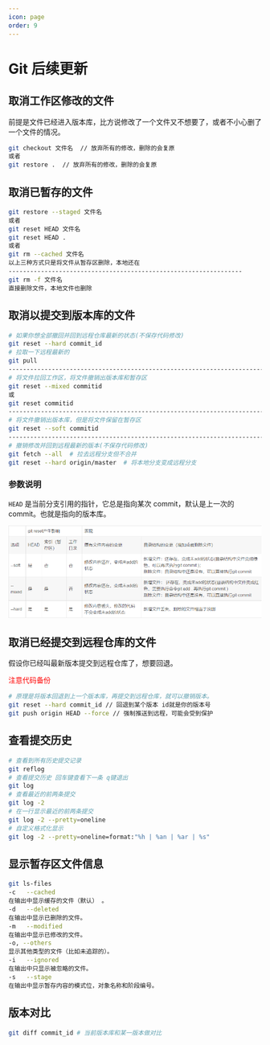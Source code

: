 ```yaml
---
icon: page
order: 9
---
```

# Git 后续更新

## 取消工作区修改的文件

前提是文件已经进入版本库，比方说修改了一个文件又不想要了，或者不小心删了一个文件的情况。

```sh
git checkout 文件名  // 放弃所有的修改，删除的会复原
或者
git restore .  // 放弃所有的修改，删除的会复原
```

## 取消已暂存的文件

```sh
git restore --staged 文件名
或者
git reset HEAD 文件名
git reset HEAD .
或者
git rm --cached 文件名
以上三种方式只是将文件从暂存区删除，本地还在
-----------------------------------------------------------------
git rm -f 文件名
直接删除文件，本地文件也删除
```

## 取消以提交到版本库的文件

```sh
# 如果你想全部撤回并回到远程仓库最新的状态(不保存代码修改)
git reset --hard commit_id
# 拉取一下远程最新的
git pull 
-------------------------------------------------------------------------------------
# 将文件拉回工作区，将文件撤销出版本库和暂存区
git reset --mixed commitid
或
git reset commitid
-------------------------------------------------------------------------------------
# 将文件撤销出版本库，但是将文件保留在暂存区
git reset --soft commitid
-------------------------------------------------------------------------------------
# 撤销修改并回到远程最新的版本(不保存代码修改)
git fetch --all  # 拉去远程分支但不合并
git reset --hard origin/master  # 将本地分支变成远程分支
```

### 参数说明

`HEAD` 是当前分支引用的指针，它总是指向某次 commit，默认是上一次的 commit。也就是指向的版本库。

![image-20230415100951262](./assets/image-20230415100951262.png)

## 取消已经提交到远程仓库的文件

假设你已经叫最新版本提交到远程仓库了，想要回退。

<div style="color:red"> 注意代码备份</div>

```sh
# 原理是将版本回退到上一个版本库，再提交到远程仓库，就可以撤销版本。
git reset --hard commit_id // 回退到某个版本 id就是你的版本号
git push origin HEAD --force // 强制推送到远程，可能会受到保护
```

## 查看提交历史

```sh
# 查看到所有历史提交记录
git reflog
# 查看提交历史 回车键查看下一条 q键退出
git log
# 查看最近的前两条提交
git log -2
# 在一行显示最近的前两条提交
git log -2 --pretty=oneline
# 自定义格式化显示
git log -2 --pretty=oneline=format:"%h | %an | %ar | %s"
```

## 显示暂存区文件信息

```sh
git ls-files
-c   --cached 
在输出中显示缓存的文件（默认） 。
-d   --deleted 
在输出中显示已删除的文件。
-m   --modified 
在输出中显示已修改的文件。
-o, --others
显示其他类型的文件（比如未追踪的）。
-i   --ignored 
在输出中只显示被忽略的文件。
-s   --stage 
在输出中显示暂存内容的模式位，对象名称和阶段编号。 
```

## 版本对比

```sh
git diff commit_id # 当前版本库和某一版本做对比
```

